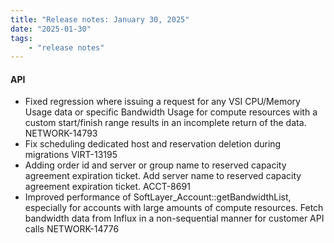 ```yaml
---
title: "Release notes: January 30, 2025"
date: "2025-01-30"
tags:
    - "release notes"
---
```


#### API

- Fixed regression where issuing a request for any VSI CPU/Memory Usage data or specific Bandwidth Usage for compute resources with a custom start/finish range results in an incomplete return of the data. NETWORK-14793
- Fix scheduling dedicated host and reservation deletion during migrations VIRT-13195
- Adding order id and server or group name to reserved capacity agreement expiration ticket. Add server name to reserved capacity agreement expiration ticket. ACCT-8691
- Improved performance of SoftLayer_Account::getBandwidthList, especially for accounts with large amounts of compute resources. Fetch bandwidth data from Influx in a non-sequential manner for customer API calls NETWORK-14776
